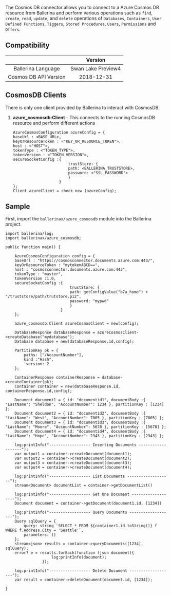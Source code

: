 The Cosmos DB connector allows you to connect to a Azure Cosmos DB resource from Ballerina and perform various operations such as `find`, `create`, `read`, `update`, and `delete` operations of `Databases`, `Containers`, `User Defined Functions`, `Tiggers`, `Stored Procedures`, `Users`, `Permissions` and `Offers`.

## Compatibility

|                       |      Version       |
| :-------------------: | :----------------: |
|  Ballerina Language   | Swan Lake Preview4 |
| Cosmos DB API Version |     2018-12-31     |

## CosmosDB Clients

There is only one client provided by Ballerina to interact with CosmosDB.

1. **azure_cosmosdb:Client** - This connects to the running CosmosDB resource and perform different actions

   ```ballerina
   AzureCosmosConfiguration azureConfig = {
   baseUrl : <BASE_URL>,
   keyOrResourceToken : <"KEY_OR_RESOURCE_TOKEN">,
   host : <"HOST">,
   tokenType : <"TOKEN_TYPE">,
   tokenVersion : <"TOKEN_VERSION">,
   secureSocketConfig :{
                           trustStore: {
                           path: <BALLERINA_TRUSTSTORE>,
                           password: <"SSL_PASSWORD">
                           }
                       }
   };
   Client azureClient = check new (azureConfig);
   ```

## Sample

First, import the `ballerinax/azure_cosmosdb` module into the Ballerina project.

```ballerina
import ballerina/log;
import ballerinax/azure_cosmosdb;

public function main() {

    AzureCosmosConfiguration config = {
    baseUrl : "https://cosmosconnector.documents.azure.com:443/",
    keyOrResourceToken : "mytokenABCD==",
    host : "cosmosconnector.documents.azure.com:443",
    tokenType : "master",
    tokenVersion :1.0,
    secureSocketConfig :{
                            trustStore: {
                            path: getConfigValue("b7a_home") + "/truststore/path/trutstore.p12",
                            password: "mypwd"
                            }
                        }
    };

    azure_cosmosdb:Client azureCosmosClient = new(config);

    DatabaseResponse databaseResponse = azureCosmosClient->createDatabase("mydatabase");
    Database database = new(databaseResponse.id,config);

    PartitionKey pk = {
        paths: ["/AccountNumber"],
        kind :"Hash",
        'version: 2
    };

    ContainerResponse containerResponse = database->createContainer(pk);
    Container container = new(databaseResponse.id, containerResponse.id,config);

    Document document1 = { id: "documentid1", documentBody :{ "LastName": "Sheldon", "AccountNumber": 1234 }, partitionKey : [1234] };
    Document document2 = { id: "documentid2", documentBody :{ "LastName": "West", "AccountNumber": 7805 }, partitionKey : [7805] };
    Document document3 = { id: "documentid3", documentBody :{ "LastName": "Moore", "AccountNumber": 5678 }, partitionKey : [5678] };
    Document document4 = { id: "documentid4", documentBody :{ "LastName": "Hope", "AccountNumber": 2343 }, partitionKey : [2343] };

    log:printInfo("------------------ Inserting Documents -------------------");
    var output1 = container->createDocument(document1);
    var output2 = container->createDocument(document2);
    var output3 = container->createDocument(document3);
    var output4 = container->createDocument(document4);

    log:printInfo("------------------ List Documents -------------------");
    stream<Document> documentList = container->getDocumentList()

    log:printInfo("------------------ Get One Document -------------------");
    Document document = container->getDocument(document1.id, [1234])

    log:printInfo("------------------ Query Documents -------------------");
    Query sqlQuery = {
        query: string `SELECT * FROM ${container1.id.toString()} f WHERE f.Address.City = 'Seattle'`,
        parameters: []
    };
    stream<json> results = container->queryDocuments([1234], sqlQuery);
    error? e = results.forEach(function (json document){
                    log:printInfo(document);
                });    

    log:printInfo("------------------ Delete Document -------------------");
    var result = container->deleteDocument(document.id, [1234]);

}
```
